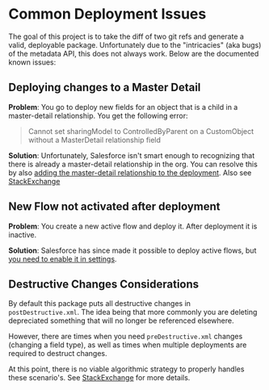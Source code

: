 # Common Deployment Issues

The goal of this project is to take the diff of two git refs and generate a valid, deployable package.  Unfortunately due to the "intricacies" (aka bugs) of the metadata API, this does not always work.  Below are the documented known issues:

## Deploying changes to a Master Detail

**Problem**: You go to deploy new fields for an object that is a child in a master-detail relationship.  You get the following error:

> Cannot set sharingModel to ControlledByParent on a CustomObject without a MasterDetail relationship field

**Solution**: Unfortunately, Salesforce isn't smart enough to recognizing that there is already a master-detail relationship in the org. You can resolve this by also [adding the master-detail relationship to the deployment](https://help.salesforce.com/articleView?id=000334872&type=1&mode=1). Also see [StackExchange](https://salesforce.stackexchange.com/questions/50354/cannot-set-sharingmodel-to-controlledbyparent-on-a-customobject-without-a-master)

## New Flow not activated after deployment

**Problem**: You create a new active flow and deploy it.  After deployment it is inactive.

**Solution**: Salesforce has since made it possible to deploy active flows, but [you need to enable it in settings](https://releasenotes.docs.salesforce.com/en-us/winter19/release-notes/rn_forcecom_flow_deploy_as_active.htm).


## Destructive Changes Considerations

By default this package puts all destructive changes in `postDestructive.xml`.  The idea being that more commonly you are deleting depreciated something that will no longer be referenced elsewhere.

However, there are times when you need `preDestructive.xml` changes (changing a field type), as well as times when multiple deployments are required to destruct changes.

At this point, there is no viable algorithmic strategy to properly handles these scenario's.  See [StackExchange](https://salesforce.stackexchange.com/questions/282009/classifying-metadata-into-destructivechangespre-xml-vs-destructivechangespost-xm) for more details.
